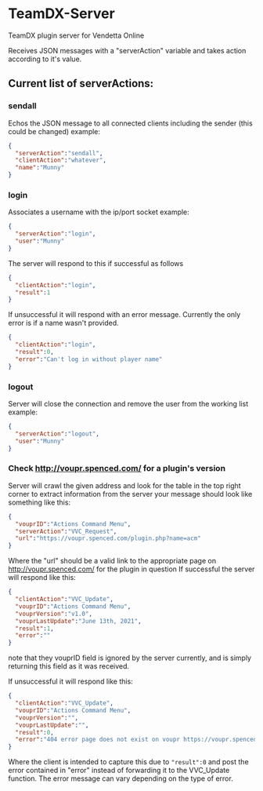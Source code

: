 # TeamDX-Server
TeamDX plugin server for Vendetta Online

Receives JSON messages with a "serverAction" variable and takes action according to it's value. 


## Current list of serverActions:

### sendall
Echos the JSON message to all connected clients including the sender (this could be changed)
example:
```json
{
  "serverAction":"sendall",
  "clientAction":"whatever",
  "name":"Munny"
}
```

### login
Associates a username with the ip/port socket
example:
```json
{
  "serverAction":"login",
  "user":"Munny"
}
```
The server will respond to this if successful as follows
```json
{
  "clientAction":"login", 
  "result":1
}
```
If unsuccessful it will respond with an error message. Currently the only error is if a name wasn't provided.
```json
{
  "clientAction":"login",
  "result":0, 
  "error":"Can't log in without player name"
}
```

### logout
Server will close the connection and remove the user from the working list
example:
```json
{
  "serverAction":"logout",
  "user":"Munny"
}
```

### Check http://voupr.spenced.com/ for a plugin's version
Server will crawl the given address and look for the table in the top right corner to extract information from the server
your message should look like something like this:
```json
{
  "vouprID":"Actions Command Menu",
  "serverAction":"VVC_Request",
  "url":"https://voupr.spenced.com/plugin.php?name=acm"
}
```
Where the "url" should be a valid link to the appropriate page on http://voupr.spenced.com/ for the plugin in question
If successful the server will respond like this:
```json
{
  "clientAction":"VVC_Update",
  "vouprID":"Actions Command Menu",
  "vouprVersion":"v1.0",
  "vouprLastUpdate":"June 13th, 2021",
  "result":1,
  "error":""
}
```
note that they vouprID field is ignored by the server currently, and is simply returning this field as it was received. 

If unsuccessful it will respond like this:
```json
{
  "clientAction":"VVC_Update",
  "vouprID":"Actions Command Menu",
  "vouprVersion":"",
  "vouprLastUpdate":"",
  "result":0,
  "error":"404 error page does not exist on voupr https://voupr.spenced.com/plugin.php?name=acm"
}
```
Where the client is intended to capture this due to `"result":0` and post the error contained in "error" instead of forwarding it to the VVC_Update function. The error message can vary depending on the type of error.
